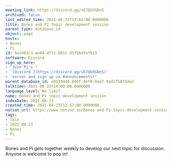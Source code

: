 ```yaml
---
meeting_link: https://discord.gg/vE7QUXGDnS
archived: false
last_edited_time: 2021-08-23T13:02:00.0000000
title: Bones and Pi topic development session
parent_type: database_id
object: page
hosts:
- Bones
- Pi
id: be2403c3-ee60-4ff1-801c-d1f56dfefb13
software: Discord
sign_up_here:
- "Join Pi's "
- '[Discord ](https://discord.gg/vE7QUXGDnS)'
- 'server and sign up in #annoncements!'
parent_database_id: e9339446-880f-4ef0-8ad7-8ad1f507dded
talktime: 2021-08-23T14:00:00.0000000
language_level: No limit
name: Bones and Pi topic development session
indexDate: 2021-08-23
created_time: 2021-08-23T12:57:00.0000000
notion_url: https://www.notion.so/Bones-and-Pi-topic-development-session-be2403c3ee604ff1801cd1f56dfefb13
tags:
- Talk
- 2021-08-23
- Bones
- Pi
---
```


Bones and Pi gets together weekly to develop our next topic for discussion.
Anyone is welcome to pop in!










